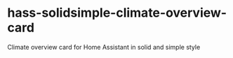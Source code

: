 # hass-solidsimple-climate-overview-card
Climate overview card for Home Assistant in solid and simple style
